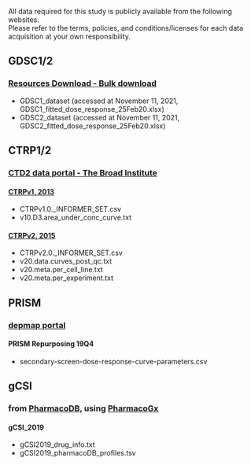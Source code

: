 All data required for this study is publicly available from the following websites.  
Please refer to the terms, policies, and conditions/licenses for each data acquisition at your own responsibility.

## GDSC1/2
### [Resources Download - Bulk download](https://www.cancerrxgene.org/downloads/bulk_download)
- GDSC1_dataset (accessed at November 11, 2021, GDSC1_fitted_dose_response_25Feb20.xlsx)
- GDSC2_dataset (accessed at November 11, 2021, GDSC2_fitted_dose_response_25Feb20.xlsx)

## CTRP1/2
### [CTD2 data portal - The Broad Institute](https://www.cancer.gov/ccg/research/functional-genomics/ctd2/data-portal/broad-institute) 
#### [CTRPv1, 2013](https://ctd2-data.nci.nih.gov/Public/Broad/CTRPv1.0_2013_pub_Cell_154_1151/)
- CTRPv1.0._INFORMER_SET.csv
- v10.D3.area_under_conc_curve.txt
#### [CTRPv2, 2015](https://ctd2-data.nci.nih.gov/Public/Broad/CTRPv2.0_2015_ctd2_ExpandedDataset/)
- CTRPv2.0._INFORMER_SET.csv
- v20.data.curves_post_qc.txt
- v20.meta.per_cell_line.txt
- v20.meta.per_experiment.txt

## PRISM
### [depmap portal](https://depmap.org/portal/download/)
#### PRISM Repurposing 19Q4
- secondary-screen-dose-response-curve-parameters.csv

## gCSI
### from [PharmacoDB](https://pharmacodb.ca/), using [PharmacoGx](https://doi.org/doi:10.18129/B9.bioc.PharmacoGx)
#### gCSI_2019
- gCSI2019_drug_info.txt
- gCSI2019_pharmacoDB_profiles.tsv

